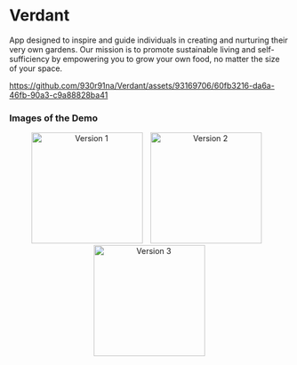 # Verdant
App designed to inspire and guide individuals in creating and nurturing their very own gardens. Our mission is to promote sustainable living and self-sufficiency by empowering you to grow your own food, no matter the size of your space.

https://github.com/930r91na/Verdant/assets/93169706/60fb3216-da6a-46fb-90a3-c9a88828ba41

### Images of the Demo

<div align="center">
  <img src="https://github.com/930r91na/Verdant/assets/93169706/fb7569f5-7b28-4c1d-9b1d-89ae88f97892" alt="Version 1" style="width: 200px; margin-right: 10px;">
  <img src="https://github.com/930r91na/Verdant/assets/93169706/2b116319-630b-4798-b6b4-ff25ef465f8c" alt="Version 2" style="width: 200px; margin-right: 10px;">
  <img src="https://github.com/930r91na/Verdant/assets/93169706/3bf5ca8e-58a1-41bc-9554-af9c1678105e" alt="Version 3" style="width: 200px;">
</div>



